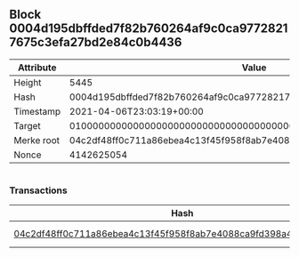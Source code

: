 ## Block 0004d195dbffded7f82b760264af9c0ca97728217675c3efa27bd2e84c0b4436

Attribute | Value
--- | ---
Height | 5445
Hash | 0004d195dbffded7f82b760264af9c0ca97728217675c3efa27bd2e84c0b4436
Timestamp | 2021-04-06T23:03:19+00:00
Target | 0100000000000000000000000000000000000000000000000000000000000000
Merke root | 04c2df48ff0c711a86ebea4c13f45f958f8ab7e4088ca9fd398a4c92a28be8f5
Nonce | 4142625054

```

```

### Transactions

Hash | Amount
--- | ---
[04c2df48ff0c711a86ebea4c13f45f958f8ab7e4088ca9fd398a4c92a28be8f5](04c2df48ff0c711a86ebea4c13f45f958f8ab7e4088ca9fd398a4c92a28be8f5.md) | 10.00000000 SKEPTI 
